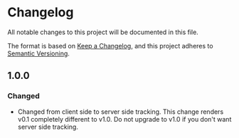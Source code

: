 # Changelog
All notable changes to this project will be documented in this file.

The format is based on [Keep a Changelog](https://keepachangelog.com/en/1.0.0/),
and this project adheres to [Semantic Versioning](https://semver.org/spec/v2.0.0.html).

## 1.0.0
### Changed
- Changed from client side to server side tracking. This change renders v0.1 completely different to v1.0. Do not
upgrade to v1.0 if you don't want server side tracking.
